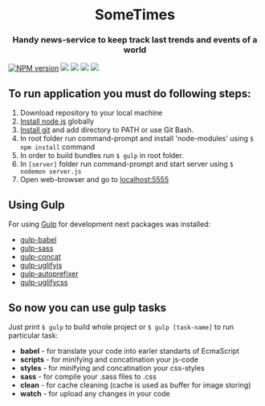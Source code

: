 <p align="center">
  <h1 align="center">SomeTimes</h1>
  <h3 align="center">Handy news-service to keep track last trends and events of a world</h3>
</p>  

 [![NPM version](https://img.shields.io/npm/v/npm.svg?maxAge=2592000)](https://www.npmjs.com/)  [![](https://img.shields.io/badge/build%20with-Gulp-yellow.svg)](http://gulpjs.com/)
 [![](https://img.shields.io/badge/Angular-v1.5.8-red.svg)](https://angularjs.org/) [![](https://img.shields.io/badge/contacts-Facebook-blue.svg)](https://www.facebook.com/livorni) [![](https://img.shields.io/badge/DataBase-MongoDB-brightgreen.svg)](https://docs.mongodb.com/)

## To run application you must do following steps:  
 1. Download repository to your local machine    
 2. [Install node.js](https://nodejs.org/en/) globally
 3. [Install git](https://git-scm.com/book/en/v2/Getting-Started-Installing-Git) and add directory to PATH
    or use Git Bash.
 4. In root folder run command-prompt and install 'node-modules' using `$ npm install` command
 5. In order to build bundles run `$ gulp` in root folder.
 6. In `[server]` folder run command-prompt and start server using `$ nodemon server.js`
 7. Open web-browser and go to [localhost:5555](http://localhost:5555/)

## Using Gulp
For using [Gulp](http://gulpjs.com/) for development next packages was installed:  
  * [gulp-babel](https://www.npmjs.com/package/gulp-babel)  
  * [gulp-sass](https://www.npmjs.com/package/gulp-sass)  
  * [gulp-concat](https://www.npmjs.com/package/gulp-concat)  
  * [gulp-uglifyjs](https://www.npmjs.com/package/gulp-uglifyjs)  
  * [gulp-autoprefixer](https://www.npmjs.com/package/gulp-autoprefixer)  
  * [gulp-uglifycss](https://www.npmjs.com/package/gulp-uglifycss)  

## So now you can use gulp tasks
Just print `$ gulp` to build whole project or `$ gulp [task-name]` to run particular task:
  * **babel** - for translate your code into earler standarts of EcmaScript
  * **scripts** - for minifying and concatination your js-code
  * **styles** - for minifying and concatination your css-styles
  * **sass** - for compile your .sass files to .css
  * **clean** - for cache cleaning (cache is used as buffer for image storing)
  * **watch** - for upload any changes in your code

